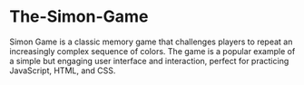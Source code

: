 # The-Simon-Game
Simon Game is a classic memory game that challenges players to repeat an increasingly complex sequence of colors. The game is a popular example of a simple but engaging user interface and interaction, perfect for practicing JavaScript, HTML, and CSS.

